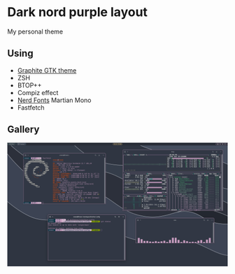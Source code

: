 # Dark nord purple layout

My personal theme

## Using

* [Graphite GTK theme](https://github.com/vinceliuice/Graphite-gtk-theme)
* ZSH
* BTOP++
* Compiz effect
* [Nerd Fonts](https://github.com/ryanoasis/nerd-fonts) Martian Mono
* Fastfetch

## Gallery

![Example](https://github.com/Djibz/interface-config/blob/main/images/example.png?raw=true)

